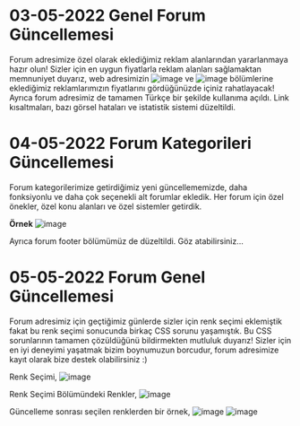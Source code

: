 # 03-05-2022 Genel Forum Güncellemesi
Forum adresimize özel olarak eklediğimiz reklam alanlarından yararlanmaya hazır olun! Sizler için en uygun fiyatlarla reklam alanları sağlamaktan memnuniyet duyarız, web adresimizin ![image](https://user-images.githubusercontent.com/50636585/166675844-9e24c257-d865-4793-871f-c52d6a708255.png) ve ![image](https://user-images.githubusercontent.com/50636585/166675897-85e4ee17-a7f5-4e73-9a37-216bf864ef92.png) bölümlerine eklediğimiz reklamlarımızın fiyatlarını gördüğünüzde içiniz rahatlayacak! Ayrıca forum adresimiz de tamamen Türkçe bir şekilde kullanıma açıldı. Link kısaltmaları, bazı görsel hataları ve istatistik sistemi düzeltildi.



# 04-05-2022 Forum Kategorileri Güncellemesi  
Forum kategorilerimize getirdiğimiz yeni güncellememizde, daha fonksiyonlu ve daha çok seçenekli alt forumlar ekledik. Her forum için özel önekler, özel konu alanları ve özel sistemler getirdik.

**Örnek**
![image](https://user-images.githubusercontent.com/50636585/166677581-1bd293e7-26ac-49b9-a353-a581eb81156b.png)


Ayrıca forum footer bölümümüz de düzeltildi. Göz atabilirsiniz...


# 05-05-2022 Forum Genel Güncellemesi
Forum adresimiz için geçtiğimiz günlerde sizler için renk seçimi eklemiştik fakat bu renk seçimi sonucunda birkaç CSS sorunu yaşamıştık. Bu CSS sorunlarının tamamen çözüldüğünü bildirmekten mutluluk duyarız! Sizler için en iyi deneyimi yaşatmak bizim boynumuzun borcudur, forum adresimize kayıt olarak bize destek olabilirsiniz :)

Renk Seçimi,
![image](https://user-images.githubusercontent.com/50636585/166988620-71aed88b-3c20-41b6-a90f-05905b8af1dd.png)

Renk Seçimi Bölümündeki Renkler,
![image](https://user-images.githubusercontent.com/50636585/166988790-a1478c4c-a550-4f5d-939f-2fa45fc40229.png)

Güncelleme sonrası seçilen renklerden bir örnek,
![image](https://user-images.githubusercontent.com/50636585/166989514-ad4fec97-c239-4373-8529-52919a24df4a.png)
![image](https://user-images.githubusercontent.com/50636585/166989706-a6847539-2fda-4895-9c3b-bee6a015bc33.png)
